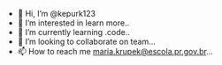 - 👋 Hi, I’m @kepurk123
- 👀 I’m interested in learn more..
- 🌱 I’m currently learning .code..
- 💞️ I’m looking to collaborate on team...
- 📫 How to reach me maria.krupek@escola.pr.gov.br...

<!---
kepurk123/kepurk123 is a ✨ special ✨ repository because its `README.md` (this file) appears on your GitHub profile.
You can click the Preview link to take a look at your changes.
--->
